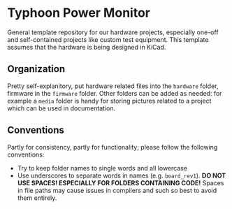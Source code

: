 # Typhoon Power Monitor

General template repository for our hardware projects, especially one-off and self-contained projects like custom test equipment. This template assumes that the hardware is being designed in KiCad.

## Organization

Pretty self-explanitory, put hardware related files into the `hardware` folder, firmware in the `firmware` folder. Other folders can be added as needed: for example a `media` folder is handy for storing pictures related to a project which can be used in documentation.

## Conventions

Partly for consistency, partly for functionality; please follow the following conventions:

- Try to keep folder names to single words and all lowercase
- Use underscores to separate words in names (e.g. `board_rev1`). **DO NOT USE SPACES! ESPECIALLY FOR FOLDERS CONTAINING CODE!** Spaces in file paths may cause issues in compilers and such so best to avoid them entirely.
